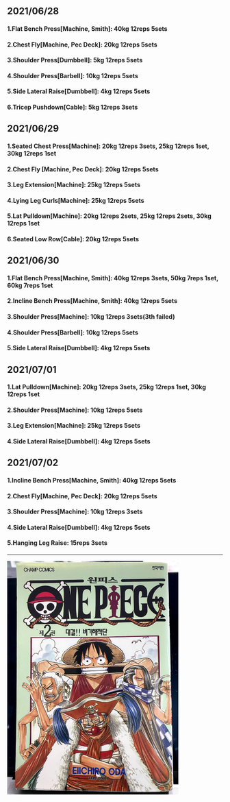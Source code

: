 ## 2021/06/28
#### 1.Flat Bench Press\[Machine, Smith\]: 40kg 12reps 5sets
#### 2.Chest Fly\[Machine, Pec Deck\]: 20kg 12reps 5sets 
#### 3.Shoulder Press\[Dumbbell\]: 5kg 12reps 5sets
#### 4.Shoulder Press\[Barbell\]: 10kg 12reps 5sets
#### 5.Side Lateral Raise\[Dumbbell\]: 4kg 12reps 5sets
#### 6.Tricep Pushdown\[Cable\]: 5kg 12reps 3sets

## 2021/06/29
#### 1.Seated Chest Press\[Machine\]: 20kg 12reps 3sets, 25kg 12reps 1set, 30kg 12reps 1set  
#### 2.Chest Fly \[Machine, Pec Deck\]: 20kg 12reps 5sets 
#### 3.Leg Extension\[Machine\]: 25kg 12reps 5sets
#### 4.Lying Leg Curls\[Machine\]: 25kg 12reps 5sets
#### 5.Lat Pulldown\[Machine\]: 20kg 12reps 2sets, 25kg 12reps 2sets, 30kg 12reps 1set  
#### 6.Seated Low Row\[Cable\]: 20kg 12reps 5sets

## 2021/06/30
#### 1.Flat Bench Press\[Machine, Smith\]: 40kg 12reps 3sets, 50kg 7reps 1set, 60kg 7reps 1set 
#### 2.Incline Bench Press\[Machine, Smith\]: 40kg 12reps 5sets  
#### 3.Shoulder Press\[Machine\]: 10kg 12reps 3sets(3th failed)
#### 4.Shoulder Press\[Barbell\]: 10kg 12reps 5sets
#### 5.Side Lateral Raise\[Dumbbell\]: 4kg 12reps 5sets

## 2021/07/01
#### 1.Lat Pulldown\[Machine\]: 20kg 12reps 3sets, 25kg 12reps 1set, 30kg 12reps 1set
#### 2.Shoulder Press\[Machine\]: 10kg 12reps 5sets
#### 3.Leg Extension\[Machine\]: 25kg 12reps 5sets
#### 4.Side Lateral Raise\[Dumbbell\]: 4kg 12reps 5sets

## 2021/07/02
#### 1.Incline Bench Press\[Machine, Smith\]: 40kg 12reps 5sets 
#### 2.Chest Fly\[Machine, Pec Deck\]: 20kg 12reps 5sets 
#### 3.Shoulder Press\[Machine\]: 10kg 12reps 3sets
#### 4.Side Lateral Raise\[Dumbbell\]: 4kg 12reps 5sets
#### 5.Hanging Leg Raise: 15reps 3sets

---
<img src='./_resources/__002.png' width='400px' />
